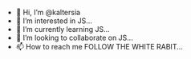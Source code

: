 - 👋 Hi, I’m @kaltersia
- 👀 I’m interested in JS...
- 🌱 I’m currently learning JS...
- 💞️ I’m looking to collaborate on JS...
- 📫 How to reach me FOLLOW THE WHITE RABIT...

<!---
kaltersia/kaltersia is a ✨ special ✨ repository because its `README.md` (this file) appears on your GitHub profile.
You can click the Preview link to take a look at your changes.
--->
